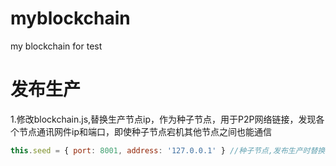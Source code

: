 # myblockchain
my  blockchain for test
# 发布生产
1.修改blockchain.js,替换生产节点ip，作为种子节点，用于P2P网络链接，发现各个节点通讯网件ip和端口，即使种子节点宕机其他节点之间也能通信
```Javascript
this.seed = { port: 8001, address: '127.0.0.1' } //种子节点,发布生产时替换为外网IP
```

